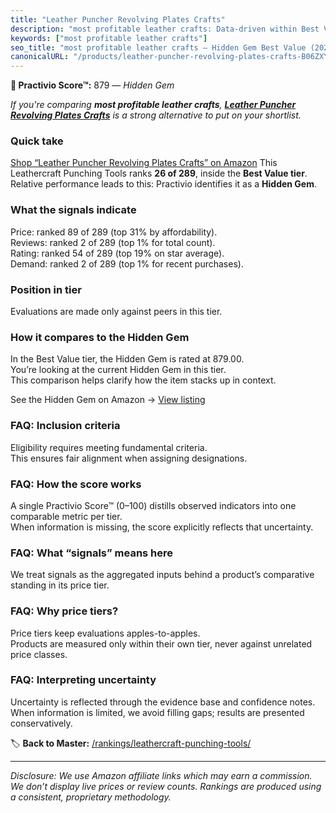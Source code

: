 ```yaml
---
title: "Leather Puncher Revolving Plates Crafts"
description: "most profitable leather crafts: Data-driven within Best Value ranking using the Practivio Score™. Positioned by quality, value, demand, findability, momentum."
keywords: ["most profitable leather crafts"]
seo_title: "most profitable leather crafts — Hidden Gem Best Value (2025)"
canonicalURL: "/products/leather-puncher-revolving-plates-crafts-B06ZXYSCYZ/"
---
```


**💎 Practivio Score™:** 879 — _Hidden Gem_


*If you're comparing **most profitable leather crafts**, **[Leather Puncher Revolving Plates Crafts](https://www.amazon.com/dp/B06ZXYSCYZ?tag=practivio-20)** is a strong alternative to put on your shortlist.*
### Quick take
[Shop “Leather Puncher Revolving Plates Crafts” on Amazon](https://www.amazon.com/dp/B06ZXYSCYZ?tag=practivio-20)
This Leathercraft Punching Tools ranks **26 of 289**, inside the **Best Value tier**.  
Relative performance leads to this: Practivio identifies it as a **Hidden Gem**.

### What the signals indicate
Price: ranked 89 of 289 (top 31% by affordability).  
Reviews: ranked 2 of 289 (top 1% for total count).  
Rating: ranked 54 of 289 (top 19% on star average).  
Demand: ranked 2 of 289 (top 1% for recent purchases).

### Position in tier
Evaluations are made only against peers in this tier.

### How it compares to the Hidden Gem
In the Best Value tier, the Hidden Gem is rated at 879.00.  
You’re looking at the current Hidden Gem in this tier.  
This comparison helps clarify how the item stacks up in context.  

See the Hidden Gem on Amazon → [View listing](https://www.amazon.com/dp/B06ZXYSCYZ?tag=practivio-20)

### FAQ: Inclusion criteria
Eligibility requires meeting fundamental criteria.  
This ensures fair alignment when assigning designations.

### FAQ: How the score works
A single Practivio Score™ (0–100) distills observed indicators into one comparable metric per tier.  
When information is missing, the score explicitly reflects that uncertainty.

### FAQ: What “signals” means here
We treat signals as the aggregated inputs behind a product’s comparative standing in its price tier.

### FAQ: Why price tiers?
Price tiers keep evaluations apples-to-apples.  
Products are measured only within their own tier, never against unrelated price classes.

### FAQ: Interpreting uncertainty
Uncertainty is reflected through the evidence base and confidence notes.  
When information is limited, we avoid filling gaps; results are presented conservatively.


🏷️ **Back to Master:** [/rankings/leathercraft-punching-tools/](/rankings/leathercraft-punching-tools/)

---
_Disclosure: We use Amazon affiliate links which may earn a commission. We don’t display live prices or review counts. Rankings are produced using a consistent, proprietary methodology._
